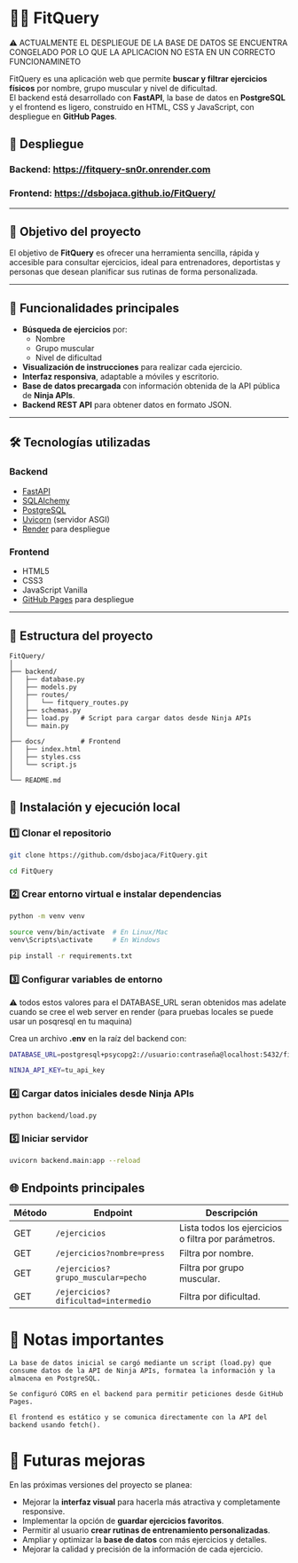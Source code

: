 # 🏋️‍♂️ FitQuery

⚠️ ACTUALMENTE EL DESPLIEGUE DE LA BASE DE DATOS SE ENCUENTRA CONGELADO POR LO QUE LA APLICACION NO ESTA EN UN CORRECTO FUNCIONAMINETO

FitQuery es una aplicación web que permite **buscar y filtrar ejercicios físicos** por nombre, grupo muscular y nivel de dificultad.  
El backend está desarrollado con **FastAPI**, la base de datos en **PostgreSQL** y el frontend es ligero, construido en HTML, CSS y JavaScript, con despliegue en **GitHub Pages**.


## 📲 Despliegue

### Backend: https://fitquery-sn0r.onrender.com

### Frontend: https://dsbojaca.github.io/FitQuery/

---

## 🎯 Objetivo del proyecto

El objetivo de **FitQuery** es ofrecer una herramienta sencilla, rápida y accesible para consultar ejercicios, ideal para entrenadores, deportistas y personas que desean planificar sus rutinas de forma personalizada.

---

## 📌 Funcionalidades principales

- **Búsqueda de ejercicios** por:
  - Nombre
  - Grupo muscular
  - Nivel de dificultad
- **Visualización de instrucciones** para realizar cada ejercicio.
- **Interfaz responsiva**, adaptable a móviles y escritorio.
- **Base de datos precargada** con información obtenida de la API pública de **Ninja APIs**.
- **Backend REST API** para obtener datos en formato JSON.

---

## 🛠️ Tecnologías utilizadas

### **Backend**
- [FastAPI](https://fastapi.tiangolo.com/)
- [SQLAlchemy](https://www.sqlalchemy.org/)
- [PostgreSQL](https://www.postgresql.org/)
- [Uvicorn](https://www.uvicorn.org/) (servidor ASGI)
- [Render](https://render.com/) para despliegue

### **Frontend**
- HTML5
- CSS3
- JavaScript Vanilla
- [GitHub Pages](https://pages.github.com/) para despliegue

---

## 📂 Estructura del proyecto

```plaintext
FitQuery/
│
├── backend/
│   ├── database.py
│   ├── models.py
│   ├── routes/
│   │   └── fitquery_routes.py
│   ├── schemas.py
│   ├── load.py   # Script para cargar datos desde Ninja APIs
│   └── main.py
│
├── docs/         # Frontend
│   ├── index.html
│   ├── styles.css
│   └── script.js
│
└── README.md
```

## 🚀 Instalación y ejecución local
### 1️⃣ Clonar el repositorio

```bash
git clone https://github.com/dsbojaca/FitQuery.git

cd FitQuery
```

### 2️⃣ Crear entorno virtual e instalar dependencias
```bash
python -m venv venv

source venv/bin/activate  # En Linux/Mac
venv\Scripts\activate     # En Windows

pip install -r requirements.txt
```

### 3️⃣ Configurar variables de entorno

⚠️ todos estos valores  para el DATABASE_URL seran obtenidos mas adelate cuando se cree el web server en render (para pruebas locales se puede usar un posqresql en tu maquina)

Crea un archivo **.env** en la raíz del backend con:
```bash
DATABASE_URL=postgresql+psycopg2://usuario:contraseña@localhost:5432/fitquery

NINJA_API_KEY=tu_api_key
```

### 4️⃣ Cargar datos iniciales desde Ninja APIs
```bash
python backend/load.py
```

### 5️⃣ Iniciar servidor
```bash
uvicorn backend.main:app --reload
```

## 🌐 Endpoints principales

| Método | Endpoint | Descripción |
|--------|----------|-------------|
| GET    | `/ejercicios` | Lista todos los ejercicios o filtra por parámetros. |
| GET    | `/ejercicios?nombre=press` | Filtra por nombre. |
| GET    | `/ejercicios?grupo_muscular=pecho` | Filtra por grupo muscular. |
| GET    | `/ejercicios?dificultad=intermedio` | Filtra por dificultad. |



# 📌 Notas importantes

    La base de datos inicial se cargó mediante un script (load.py) que consume datos de la API de Ninja APIs, formatea la información y la almacena en PostgreSQL.

    Se configuró CORS en el backend para permitir peticiones desde GitHub Pages.

    El frontend es estático y se comunica directamente con la API del backend usando fetch().

# 🔮 Futuras mejoras

En las próximas versiones del proyecto se planea:

- Mejorar la **interfaz visual** para hacerla más atractiva y completamente responsive.
- Implementar la opción de **guardar ejercicios favoritos**.
- Permitir al usuario **crear rutinas de entrenamiento personalizadas**.
- Ampliar y optimizar la **base de datos** con más ejercicios y detalles.
- Mejorar la calidad y precisión de la información de cada ejercicio.


